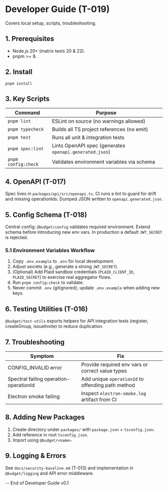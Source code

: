 # Developer Guide (T-019)

Covers local setup, scripts, troubleshooting.

## 1. Prerequisites

- Node.js 20+ (matrix tests 20 & 22).
- pnpm >= 8.

## 2. Install

```
pnpm install
```

## 3. Key Scripts

| Command | Purpose |
| ------- | ------- |
| `pnpm lint` | ESLint on source (no warnings allowed) |
| `pnpm typecheck` | Builds all TS project references (no emit) |
| `pnpm test` | Runs all unit & integration tests |
| `pnpm spec:lint` | Lints OpenAPI spec (generates `openapi.generated.json`) |
| `pnpm config:check` | Validates environment variables via schema |

## 4. OpenAPI (T-017)

Spec lives in `packages/api/src/openapi.ts`. CI runs a lint to guard for drift and missing operationIds. Dumped JSON written to `openapi.generated.json`.

## 5. Config Schema (T-018)

Central config: `@budget/config` validates required environment. Extend schema before introducing new env vars. In production a default `JWT_SECRET` is rejected.

### 5.1 Environment Variables Workflow

1. Copy `.env.example` to `.env` for local development.
2. Adjust secrets (e.g., generate a strong `JWT_SECRET`).
3. (Optional) Add Plaid sandbox credentials (`PLAID_CLIENT_ID`, `PLAID_SECRET`) to exercise real aggregator flows.
4. Run `pnpm config:check` to validate.
5. Never commit `.env` (gitignored); update `.env.example` when adding new keys.

## 6. Testing Utilities (T-016)

`@budget/test-utils` exports helpers for API integration tests (register, createGroup, issueInvite) to reduce duplication.

## 7. Troubleshooting

| Symptom | Fix |
| ------- | ---- |
| CONFIG_INVALID error | Provide required env vars or correct value types |
| Spectral failing operation-operationId | Add unique `operationId` to offending path method |
| Electron smoke failing | Inspect `electron-smoke.log` artifact from CI |

## 8. Adding New Packages

1. Create directory under `packages/` with `package.json` + `tsconfig.json`.
2. Add reference in root `tsconfig.json`.
3. Import using `@budget/<name>`.

## 9. Logging & Errors

See `docs/security-baseline.md` (T-013) and implementation in `@budget/logging` and API error middleware.

-- End of Developer Guide v0.1
